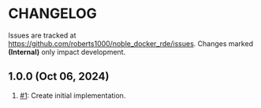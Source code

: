 # CHANGELOG

Issues are tracked at https://github.com/roberts1000/noble_docker_rde/issues. Changes marked **(Internal)** only impact development. 

## 1.0.0 (Oct 06, 2024)

1. [#1](../../issues/1): Create initial implementation.
